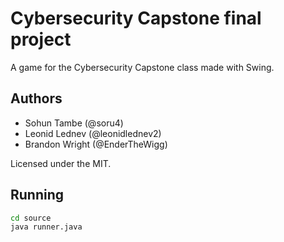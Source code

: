 # Cybersecurity Capstone final project

A game for the Cybersecurity Capstone class made with Swing.

## Authors

* Sohun Tambe (@soru4)
* Leonid Lednev (@leonidlednev2)
* Brandon Wright (@EnderTheWigg)

Licensed under the MIT.

## Running

```bash
cd source
java runner.java
```
